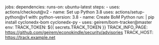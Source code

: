 jobs:
  dependencies:
    runs-on: ubuntu-latest
    steps:
    - uses: actions/checkout@v2
    - name: Set up Python 3.8
      uses: actions/setup-python@v1
      with:
        python-version: 3.8
    - name: Create BoM Python
      run: |
        pip install cyclonedx-bom
        cyclonedx-py
    - uses: geirem/bom-tracker@master
      env:
        TRACK_TOKEN: ${{ secrets.TRACK_TOKEN }}
        TRACK_INFO_PAGE: https://github.com/geirem/econokindle/security/advisories
        TRACK_HOST: https://track.example.net
